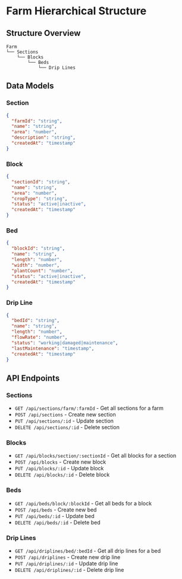 # Farm Hierarchical Structure

## Structure Overview
```
Farm
└── Sections
    └── Blocks
        └── Beds
            └── Drip Lines
```

## Data Models

### Section
```json
{
  "farmId": "string",
  "name": "string",
  "area": "number",
  "description": "string",
  "createdAt": "timestamp"
}
```

### Block
```json
{
  "sectionId": "string",
  "name": "string",
  "area": "number",
  "cropType": "string",
  "status": "active|inactive",
  "createdAt": "timestamp"
}
```

### Bed
```json
{
  "blockId": "string",
  "name": "string",
  "length": "number",
  "width": "number",
  "plantCount": "number",
  "status": "active|inactive",
  "createdAt": "timestamp"
}
```

### Drip Line
```json
{
  "bedId": "string",
  "name": "string",
  "length": "number",
  "flowRate": "number",
  "status": "working|damaged|maintenance",
  "lastMaintenance": "timestamp",
  "createdAt": "timestamp"
}
```

## API Endpoints

### Sections
- `GET /api/sections/farm/:farmId` - Get all sections for a farm
- `POST /api/sections` - Create new section
- `PUT /api/sections/:id` - Update section
- `DELETE /api/sections/:id` - Delete section

### Blocks
- `GET /api/blocks/section/:sectionId` - Get all blocks for a section
- `POST /api/blocks` - Create new block
- `PUT /api/blocks/:id` - Update block
- `DELETE /api/blocks/:id` - Delete block

### Beds
- `GET /api/beds/block/:blockId` - Get all beds for a block
- `POST /api/beds` - Create new bed
- `PUT /api/beds/:id` - Update bed
- `DELETE /api/beds/:id` - Delete bed

### Drip Lines
- `GET /api/driplines/bed/:bedId` - Get all drip lines for a bed
- `POST /api/driplines` - Create new drip line
- `PUT /api/driplines/:id` - Update drip line
- `DELETE /api/driplines/:id` - Delete drip line
